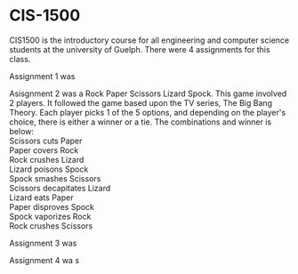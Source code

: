 # CIS-1500

CIS1500 is the introductory course for all engineering and computer science students at the university of Guelph. There were 4 assignments for this class.

Assignment 1 was

Asisgnment 2 was a Rock Paper Scissors Lizard Spock. This game involved 2 players. It followed the game based upon the TV series, The Big Bang Theory. Each player picks 1 of the 5 options, and depending on the player's choice, there is either a winner or a tie. The combinations and winner is below:<br />
Scissors cuts Paper<br />
Paper covers Rock<br />
Rock crushes Lizard<br />
Lizard poisons Spock<br />
Spock smashes Scissors<br />
Scissors decapitates Lizard<br />
Lizard eats Paper<br />
Paper disproves Spock<br />
Spock vaporizes Rock<br />
Rock crushes Scissors<br />


Assignment 3 was

Assignment 4 wa
s


